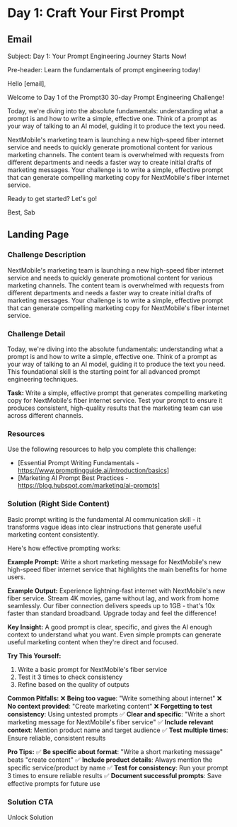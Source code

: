 # Day 1: Craft Your First Prompt

## Email
Subject: Day 1: Your Prompt Engineering Journey Starts Now!

Pre-header: Learn the fundamentals of prompt engineering today!

Hello [email],

Welcome to Day 1 of the Prompt30 30-day Prompt Engineering Challenge!

Today, we're diving into the absolute fundamentals: understanding what a prompt is and how to write a simple, effective one. Think of a prompt as your way of talking to an AI model, guiding it to produce the text you need.

NextMobile's marketing team is launching a new high-speed fiber internet service and needs to quickly generate promotional content for various marketing channels. The content team is overwhelmed with requests from different departments and needs a faster way to create initial drafts of marketing messages. Your challenge is to write a simple, effective prompt that can generate compelling marketing copy for NextMobile's fiber internet service.

Ready to get started? Let's go!

Best, Sab

## Landing Page

### Challenge Description
NextMobile's marketing team is launching a new high-speed fiber internet service and needs to quickly generate promotional content for various marketing channels. The content team is overwhelmed with requests from different departments and needs a faster way to create initial drafts of marketing messages. Your challenge is to write a simple, effective prompt that can generate compelling marketing copy for NextMobile's fiber internet service.

### Challenge Detail
Today, we're diving into the absolute fundamentals: understanding what a prompt is and how to write a simple, effective one. Think of a prompt as your way of talking to an AI model, guiding it to produce the text you need. This foundational skill is the starting point for all advanced prompt engineering techniques.

**Task:**
Write a simple, effective prompt that generates compelling marketing copy for NextMobile's fiber internet service. Test your prompt to ensure it produces consistent, high-quality results that the marketing team can use across different channels.

### Resources
Use the following resources to help you complete this challenge:
- [Essential Prompt Writing Fundamentals - https://www.promptingguide.ai/introduction/basics]
- [Marketing AI Prompt Best Practices - https://blog.hubspot.com/marketing/ai-prompts]

### Solution (Right Side Content)
Basic prompt writing is the fundamental AI communication skill - it transforms vague ideas into clear instructions that generate useful marketing content consistently.

Here's how effective prompting works:

**Example Prompt:**
Write a short marketing message for NextMobile's new high-speed fiber internet service that highlights the main benefits for home users.

**Example Output:**
Experience lightning-fast internet with NextMobile's new fiber service. Stream 4K movies, game without lag, and work from home seamlessly. Our fiber connection delivers speeds up to 1GB - that's 10x faster than standard broadband. Upgrade today and feel the difference!

**Key Insight:**
A good prompt is clear, specific, and gives the AI enough context to understand what you want. Even simple prompts can generate useful marketing content when they're direct and focused.

**Try This Yourself:**
1. Write a basic prompt for NextMobile's fiber service
2. Test it 3 times to check consistency
3. Refine based on the quality of outputs

**Common Pitfalls:**
❌ **Being too vague**: "Write something about internet"
❌ **No context provided**: "Create marketing content"
❌ **Forgetting to test consistency**: Using untested prompts
✅ **Clear and specific**: "Write a short marketing message for NextMobile's fiber service"
✅ **Include relevant context**: Mention product name and target audience
✅ **Test multiple times**: Ensure reliable, consistent results

**Pro Tips:**
✅ **Be specific about format**: "Write a short marketing message" beats "create content"
✅ **Include product details**: Always mention the specific service/product by name
✅ **Test for consistency**: Run your prompt 3 times to ensure reliable results
✅ **Document successful prompts**: Save effective prompts for future use

### Solution CTA
Unlock Solution 